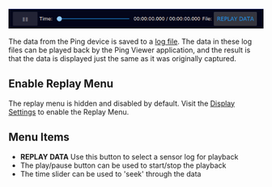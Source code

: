 ![Replay Data](images/viewer/replay-data.png)

The data from the Ping device is saved to a [log file](logging-and-user-files.md#sensor-logs). The data in these log files can be played back by the Ping Viewer application, and the result is that the data is displayed just the same as it was originally captured.

## Enable Replay Menu

The replay menu is hidden and disabled by default. Visit the [Display Settings](display-settings.md) to enable the Replay Menu.

## Menu Items

- **REPLAY DATA** Use this button to select a sensor log for playback
- The play/pause button can be used to start/stop the playback
- The time slider can be used to 'seek' through the data
